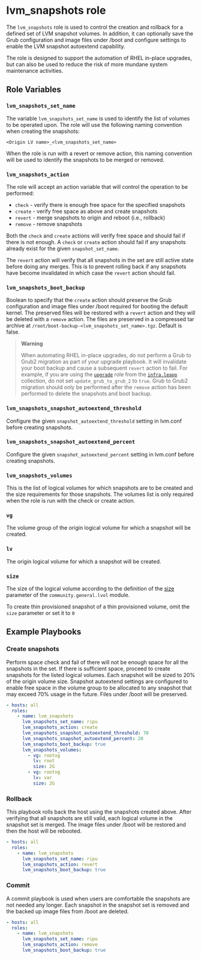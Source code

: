 # lvm_snapshots role


The `lvm_snapshots` role is used to control the creation and rollback for a defined set of LVM snapshot volumes. In addition, it can optionally save the Grub configuration and image files under /boot and configure settings to enable the LVM snapshot autoextend capability.

The role is designed to support the automation of RHEL in-place upgrades, but can also be used to reduce the risk of more mundane system maintenance activities.

## Role Variables

### `lvm_snapshots_set_name`

The variable `lvm_snapshots_set_name` is used to identify the list of volumes to be operated upon. The role will use the following naming convention when creating the snapshots:

`<Origin LV name>_<lvm_snapshots_set_name>`

When the role is run with a revert or remove action, this naming convention will be used to identify the snapshots to be merged or removed.

### `lvm_snapshots_action`

The role will accept an action variable that will control the operation to be performed:

- `check` - verify there is enough free space for the specified snapshots
- `create` - verify free space as above and create snapshots
- `revert` - merge snapshots to origin and reboot (i.e., rollback)
- `remove` - remove snapshots

Both the `check` and `create` actions will verify free space and should fail if there is not enough. A `check` or `create` action should fail if any snapshots already exist for the given `snapshot_set_name`.

The `revert` action will verify that all snapshots in the set are still active state before doing any merges. This is to prevent rolling back if any snapshots have become invalidated in which case the `revert` action should fail.

### `lvm_snapshots_boot_backup`

Boolean to specify that the `create` action should preserve the Grub configuration and image files under /boot required for booting the default kernel. The preserved files will be restored with a `revert` action and they will be deleted with a `remove` action. The files are preserved in a compressed tar archive at `/root/boot-backup-<lvm_snapshots_set_name>.tgz`. Default is false.

> **Warning**
>
> When automating RHEL in-place upgrades, do not perform a Grub to Grub2 migration as part of your upgrade playbook. It will invalidate your boot backup and cause a subsequent `revert` action to fail. For example, if you are using the [`upgrade`](https://github.com/redhat-cop/infra.leapp/tree/main/roles/upgrade#readme) role from the [`infra.leapp`](https://github.com/redhat-cop/infra.leapp) collection, do not set `update_grub_to_grub_2` to `true`. Grub to Grub2 migration should only be performed after the `remove` action has been performed to delete the snapshots and boot backup.

### `lvm_snapshots_snapshot_autoextend_threshold`

Configure the given `snapshot_autoextend_threshold` setting in lvm.conf before creating snapshots.

### `lvm_snapshots_snapshot_autoextend_percent`

Configure the given `snapshot_autoextend_percent` setting in lvm.conf before creating snapshots.

### `lvm_snapshots_volumes`

This is the list of logical volumes for which snapshots are to be created and the size requirements for those snapshots. The volumes list is only required when the role is run with the check or create action.

### `vg`

The volume group of the origin logical volume for which a snapshot will be created.

### `lv`

The origin logical volume for which a snapshot will be created.

### `size`

The size of the logical volume according to the definition of the
[size](https://docs.ansible.com/ansible/latest/collections/community/general/lvol_module.html#parameter-size)
parameter of the `community.general.lvol` module.

To create thin provisioned snapshot of a thin provisioned volume, omit the `size` parameter or set it to `0`

## Example Playbooks

### Create snapshots

Perform space check and fail of there will not be enough space for all the snapshots in the set. If there is sufficient space, proceed to create snapshots for the listed logical volumes. Each snapshot will be sized to 20% of the origin volume size. Snapshot autoextend settings are configured to enable free space in the volume group to be allocated to any snapshot that may exceed 70% usage in the future. Files under /boot will be preserved.

```yaml
- hosts: all
  roles:
    - name: lvm_snapshots
      lvm_snapshots_set_name: ripu
      lvm_snapshots_action: create
      lvm_snapshots_snapshot_autoextend_threshold: 70
      lvm_snapshots_snapshot_autoextend_percent: 20
      lvm_snapshots_boot_backup: true
      lvm_snapshots_volumes:
        - vg: rootvg
          lv: root
          size: 2G
        - vg: rootvg
          lv: var
          size: 2G
```

### Rollback

This playbook rolls back the host using the snapshots created above. After verifying that all snapshots are still valid, each logical volume in the snapshot set is merged. The image files under /boot will be restored and then the host will be rebooted.

```yaml
- hosts: all
  roles:
    - name: lvm_snapshots
      lvm_snapshots_set_name: ripu
      lvm_snapshots_action: revert
      lvm_snapshots_boot_backup: true
```

### Commit

A commit playbook is used when users are comfortable the snapshots are not needed any longer. Each snapshot in the snapshot set is removed and the backed up image files from /boot are deleted.

```yaml
- hosts: all
  roles:
    - name: lvm_snapshots
      lvm_snapshots_set_name: ripu
      lvm_snapshots_action: remove
      lvm_snapshots_boot_backup: true
```
